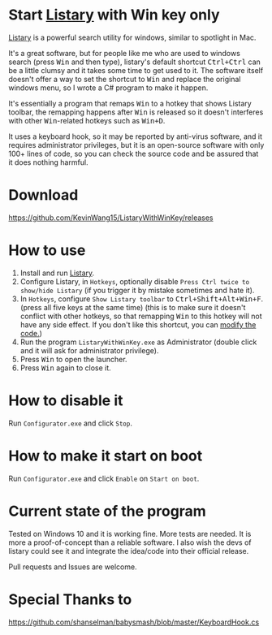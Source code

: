 # Start [Listary](http://www.listary.com/) with Win key only
[Listary](http://www.listary.com/) is a powerful search utility for windows, similar to spotlight in Mac. 

It's a great software, but for people like me who are used to windows search (press <kbd>Win</kbd> and then type), listary's default shortcut <kbd>Ctrl+Ctrl</kbd> can be a little clumsy and it takes some time to get used to it. The software itself doesn't offer a way to set the shortcut to <kbd>Win</kbd> and replace the original windows menu, so I wrote a C# program to make it happen.

It's essentially a program that remaps <kbd>Win</kbd> to a hotkey that shows Listary toolbar, the remapping happens after <kbd>Win</kbd> is released so it doesn't interferes with other <kbd>Win</kbd>-related hotkeys such as <kbd>Win+D</kbd>. 

It uses a keyboard hook, so it may be reported by anti-virus software, and it requires administrator privileges, but it is an open-source software with only 100+ lines of code, so you can check the source code and be assured that it does nothing harmful.

# Download
https://github.com/KevinWang15/ListaryWithWinKey/releases

# How to use
1. Install and run [Listary](http://www.listary.com/).
2. Configure Listary, in ```Hotkeys```, optionally disable ```Press Ctrl twice to show/hide Listary``` (if you trigger it by mistake sometimes and hate it).
3. In ```Hotkeys```, configure ```Show Listary toolbar``` to <kbd>Ctrl+Shift+Alt+Win+F</kbd>. (press all five keys at the same time) (this is to make sure it doesn't conflict with other hotkeys, so that remapping <kbd>Win</kbd> to this hotkey will not have any side effect. If you don't like this shortcut, you can [modify the code.](https://github.com/KevinWang15/ListaryWithWinKey/blob/master/Program.cs#L44-L57))
4. Run the program ```ListaryWithWinKey.exe``` as Administrator (double click and it will ask for administrator privilege).
5. Press <kbd>Win</kbd> to open the launcher.
6. Press <kbd>Win</kbd> again to close it.

# How to disable it
Run ```Configurator.exe``` and click ```Stop```.

# How to make it start on boot
Run ```Configurator.exe``` and click ```Enable``` on ```Start on boot```.	

# Current state of the program
Tested on Windows 10 and it is working fine. More tests are needed. It is more a proof-of-concept than a reliable software. I also wish the devs of listary could see it and integrate the idea/code into their official release.

Pull requests and Issues are welcome.

# Special Thanks to
https://github.com/shanselman/babysmash/blob/master/KeyboardHook.cs
